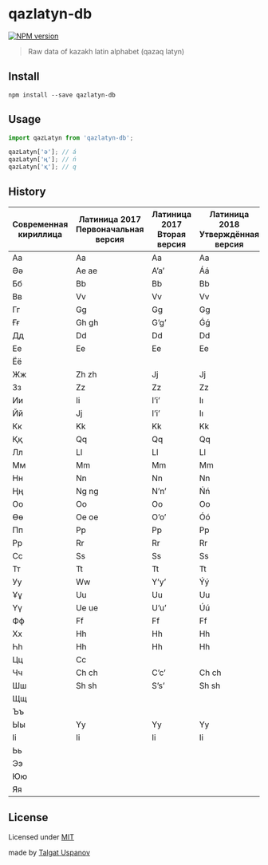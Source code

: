 # qazlatyn-db

[![NPM version][npm-image]][npm-url]

> Raw data of kazakh latin alphabet (qazaq latyn)

## Install

    npm install --save qazlatyn-db

## Usage

```js
import qazLatyn from 'qazlatyn-db';

qazLatyn['ә']; // á
qazLatyn['ң']; // ń
qazLatyn['қ']; // q

```
## History

| Современная кириллица | Латиница 2017 Первоначальная версия | Латиница 2017 Вторая версия | Латиница 2018 Утверждённая версия | Транскрипция МФА |
| --- | --- | --- | --- | --- |
| Аа | Aa | Aa | Aa | \[ɑ\] |
| Әә | Ae ae | Aʼaʼ | Áá | \[æ\] |
| Бб | Bb | Bb | Bb | \[b\] |
| Вв | Vv | Vv | Vv | \[v\] |
| Гг | Gg | Gg | Gg | \[ɡ\] |
| Ғғ | Gh gh | Gʼgʼ | Ǵǵ | \[ʁ\], \[ɣ\] |
| Дд | Dd | Dd | Dd | \[d\] |
| Ее | Ee | Ee | Ee | \[e\], \[je\] |
| Ёё |  |  |  | \[jɔ\], \[jɵ\] |
| Жж | Zh zh | Jj | Jj | \[ʐ\], \[ʒ\] |
| Зз | Zz | Zz | Zz | \[z\] |
| Ии | Ii | Iʼiʼ | Iı | \[ɯj\], \[ɘj\] |
| Йй | Jj | Iʼiʼ | Iı | \[j\] |
| Кк | Kk | Kk | Kk | \[k\] |
| Ққ | Qq | Qq | Qq | \[q\] |
| Лл | Ll | Ll | Ll | \[ɫ\] |
| Мм | Mm | Mm | Mm | \[m\] |
| Нн | Nn | Nn | Nn | \[n\] |
| Ңң | Ng ng | Nʼnʼ | Ńń | \[ŋ\] |
| Оо | Oo | Oo | Oo | \[ɔ\] |
| Өө | Oe oe | Oʼoʼ | Óó | \[ɵ\] |
| Пп | Pp | Pp | Pp | \[p\] |
| Рр | Rr | Rr | Rr | \[r\] |
| Сс | Ss | Ss | Ss | \[s\] |
| Тт | Tt | Tt | Tt | \[t\] |
| Уу | Ww | Yʼyʼ | Ýý | \[w\], \[ɯw\], \[ɘw\] |
| Ұұ | Uu | Uu | Uu | \[ʊ\] |
| Үү | Ue ue | Uʼuʼ | Úú | \[ʉ\] |
| Фф | Ff | Ff | Ff | \[f\] |
| Хх | Hh | Hh | Hh | \[x\] |
| Һһ | Hh | Hh | Hh | \[h\] |
| Цц | Cc |  |  | \[ʦ\] |
| Чч | Ch ch | Cʼcʼ | Ch ch | \[ʧ\] |
| Шш | Sh sh | Sʼsʼ | Sh sh | \[ʃ\], \[ʂ\] |
| Щщ |  |  |  | \[ʃʃ\], \[ʂʂ\] |
| Ъъ |  |  |  |  |
| Ыы | Yy | Yy | Yy | \[ɯ\] |
| Іі | Ii | Ii | Ii | \[ɘ\] |
| Ьь |  |  |  |  |
| Ээ |  |  |  | \[e\] |
| Юю |  |  |  | \[jɯw\], \[jɘw\] |
| Яя |  |  |  | \[jɑ\], \[jæ\] |

## License

Licensed under [MIT](LICENSE.md)

made by [Talgat Uspanov](http://gtalk.kz)

[npm-url]: https://npmjs.org/package/qazlatyn-db
[npm-image]: https://img.shields.io/npm/v/qazlatyn-db.svg?style=flat-square

